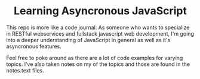 <h1 align="center">Learning Asyncronous JavaScript</h1>

<p>This repo is more like a code journal. As someone who wants to specialize in RESTful 
webservices and fullstack javascript web development, I'm going into a deeper understanding 
of JavaScript in general as well as it's asyncronous features.</p>
<p>Feel free to poke around as there are a lot of code examples for varying topics. I've also taken 
notes on my of the topics and those are found in the notes.text files.</p>
